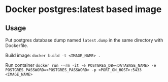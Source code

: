 # Docker postgres:latest based image
## Usage

Put postgres database dump named `latest.dump` in the same directory with Dockerfile.

Build image:
`docker build -t <IMAGE_NAME> .`

Run container
`docker run --rm -it -e POSTGRES_DB=<DATABASE_NAME> -e POSTGRES_PASSWORD=<POSTGRES_PASSWORD> -p <PORT_ON_HOST>:5433 <IMAGE_NAME>`
